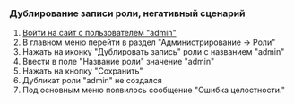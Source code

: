 ### Дублирование записи роли, негативный сценарий

1. [Войти на сайт с пользователем "admin"](../../../../0.%20Шаги/1.%20Войти%20на%20сайт%20с%20пользователем%20username.md)
1. В главном меню перейти в раздел "Администрирование -> Роли"
1. Нажать на иконку "Дублировать запись" роли с названием "admin"
1. Ввести в поле "Название роли" значение "admin"
1. Нажать на кнопку "Сохранить"
1. Дубликат роли "admin" не создался
1. Под основным меню появилось сообщение "Ошибка целостности."